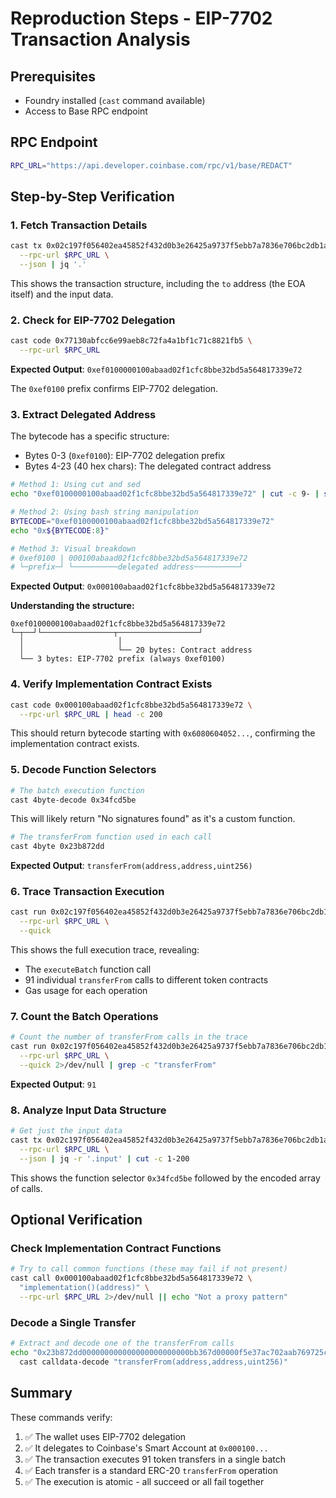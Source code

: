 # Reproduction Steps - EIP-7702 Transaction Analysis

## Prerequisites
- Foundry installed (`cast` command available)
- Access to Base RPC endpoint

## RPC Endpoint
```bash
RPC_URL="https://api.developer.coinbase.com/rpc/v1/base/REDACT"
```

## Step-by-Step Verification

### 1. Fetch Transaction Details
```bash
cast tx 0x02c197f056402ea45852f432d0b3e26425a9737f5ebb7a7836e706bc2db1abea \
  --rpc-url $RPC_URL \
  --json | jq '.'
```
This shows the transaction structure, including the `to` address (the EOA itself) and the input data.

### 2. Check for EIP-7702 Delegation
```bash
cast code 0x77130abfcc6e99aeb8c72fa4a1bf1c71c8821fb5 \
  --rpc-url $RPC_URL
```
**Expected Output**: `0xef0100000100abaad02f1cfc8bbe32bd5a564817339e72`

The `0xef0100` prefix confirms EIP-7702 delegation.

### 3. Extract Delegated Address
The bytecode has a specific structure:
- Bytes 0-3 (`0xef0100`): EIP-7702 delegation prefix
- Bytes 4-23 (40 hex chars): The delegated contract address

```bash
# Method 1: Using cut and sed
echo "0xef0100000100abaad02f1cfc8bbe32bd5a564817339e72" | cut -c 9- | sed 's/^/0x/'

# Method 2: Using bash string manipulation
BYTECODE="0xef0100000100abaad02f1cfc8bbe32bd5a564817339e72"
echo "0x${BYTECODE:8}"

# Method 3: Visual breakdown
# 0xef0100 | 000100abaad02f1cfc8bbe32bd5a564817339e72
# └─prefix─┘ └──────────delegated address──────────┘
```
**Expected Output**: `0x000100abaad02f1cfc8bbe32bd5a564817339e72`

**Understanding the structure:**
```
0xef0100000100abaad02f1cfc8bbe32bd5a564817339e72
└─┬──┘└────────────────┬──────────────────┘
  │                     │
  │                     └── 20 bytes: Contract address
  └── 3 bytes: EIP-7702 prefix (always 0xef0100)
```

### 4. Verify Implementation Contract Exists
```bash
cast code 0x000100abaad02f1cfc8bbe32bd5a564817339e72 \
  --rpc-url $RPC_URL | head -c 200
```
This should return bytecode starting with `0x6080604052...`, confirming the implementation contract exists.

### 5. Decode Function Selectors
```bash
# The batch execution function
cast 4byte-decode 0x34fcd5be
```
This will likely return "No signatures found" as it's a custom function.

```bash
# The transferFrom function used in each call
cast 4byte 0x23b872dd
```
**Expected Output**: `transferFrom(address,address,uint256)`

### 6. Trace Transaction Execution
```bash
cast run 0x02c197f056402ea45852f432d0b3e26425a9737f5ebb7a7836e706bc2db1abea \
  --rpc-url $RPC_URL \
  --quick
```
This shows the full execution trace, revealing:
- The `executeBatch` function call
- 91 individual `transferFrom` calls to different token contracts
- Gas usage for each operation

### 7. Count the Batch Operations
```bash
# Count the number of transferFrom calls in the trace
cast run 0x02c197f056402ea45852f432d0b3e26425a9737f5ebb7a7836e706bc2db1abea \
  --rpc-url $RPC_URL \
  --quick 2>/dev/null | grep -c "transferFrom"
```
**Expected Output**: `91`

### 8. Analyze Input Data Structure
```bash
# Get just the input data
cast tx 0x02c197f056402ea45852f432d0b3e26425a9737f5ebb7a7836e706bc2db1abea \
  --rpc-url $RPC_URL \
  --json | jq -r '.input' | cut -c 1-200
```
This shows the function selector `0x34fcd5be` followed by the encoded array of calls.

## Optional Verification

### Check Implementation Contract Functions
```bash
# Try to call common functions (these may fail if not present)
cast call 0x000100abaad02f1cfc8bbe32bd5a564817339e72 \
  "implementation()(address)" \
  --rpc-url $RPC_URL 2>/dev/null || echo "Not a proxy pattern"
```

### Decode a Single Transfer
```bash
# Extract and decode one of the transferFrom calls
echo "0x23b872dd000000000000000000000000bb367d00000f5e37ac702aab769725c299be2fc3000000000000000000000000ec3f238777625bf001622c8e7089ba070492aeb300000000000000000000000000000000000000000000001043561a8829300000" | \
  cast calldata-decode "transferFrom(address,address,uint256)"
```

## Summary
These commands verify:
1. ✅ The wallet uses EIP-7702 delegation
2. ✅ It delegates to Coinbase's Smart Account at `0x000100...`
3. ✅ The transaction executes 91 token transfers in a single batch
4. ✅ Each transfer is a standard ERC-20 `transferFrom` operation
5. ✅ The execution is atomic - all succeed or all fail together
